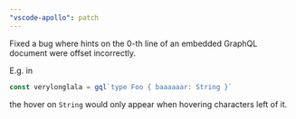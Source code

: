 ```yaml
---
"vscode-apollo": patch
---
```


Fixed a bug where hints on the 0-th line of an embedded GraphQL document were offset incorrectly.


E.g. in 
```js
const verylonglala = gql`type Foo { baaaaaar: String }`
```
the hover on `String` would only appear when hovering characters left of it.